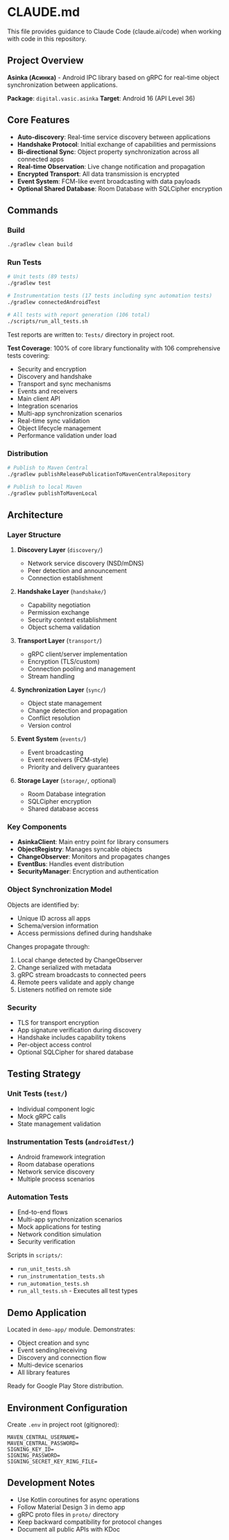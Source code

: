 # CLAUDE.md

This file provides guidance to Claude Code (claude.ai/code) when working with code in this repository.

## Project Overview

**Asinka (Асинка)** - Android IPC library based on gRPC for real-time object synchronization between applications.

**Package**: `digital.vasic.asinka`
**Target**: Android 16 (API Level 36)

## Core Features

- **Auto-discovery**: Real-time service discovery between applications
- **Handshake Protocol**: Initial exchange of capabilities and permissions
- **Bi-directional Sync**: Object property synchronization across all connected apps
- **Real-time Observation**: Live change notification and propagation
- **Encrypted Transport**: All data transmission is encrypted
- **Event System**: FCM-like event broadcasting with data payloads
- **Optional Shared Database**: Room Database with SQLCipher encryption

## Commands

### Build
```bash
./gradlew clean build
```

### Run Tests
```bash
# Unit tests (89 tests)
./gradlew test

# Instrumentation tests (17 tests including sync automation tests)
./gradlew connectedAndroidTest

# All tests with report generation (106 total)
./scripts/run_all_tests.sh
```

Test reports are written to: `Tests/` directory in project root.

**Test Coverage**: 100% of core library functionality with 106 comprehensive tests covering:
- Security and encryption
- Discovery and handshake
- Transport and sync mechanisms
- Events and receivers
- Main client API
- Integration scenarios
- Multi-app synchronization scenarios
- Real-time sync validation
- Object lifecycle management
- Performance validation under load

### Distribution
```bash
# Publish to Maven Central
./gradlew publishReleasePublicationToMavenCentralRepository

# Publish to local Maven
./gradlew publishToMavenLocal
```

## Architecture

### Layer Structure

1. **Discovery Layer** (`discovery/`)
   - Network service discovery (NSD/mDNS)
   - Peer detection and announcement
   - Connection establishment

2. **Handshake Layer** (`handshake/`)
   - Capability negotiation
   - Permission exchange
   - Security context establishment
   - Object schema validation

3. **Transport Layer** (`transport/`)
   - gRPC client/server implementation
   - Encryption (TLS/custom)
   - Connection pooling and management
   - Stream handling

4. **Synchronization Layer** (`sync/`)
   - Object state management
   - Change detection and propagation
   - Conflict resolution
   - Version control

5. **Event System** (`events/`)
   - Event broadcasting
   - Event receivers (FCM-style)
   - Priority and delivery guarantees

6. **Storage Layer** (`storage/`, optional)
   - Room Database integration
   - SQLCipher encryption
   - Shared database access

### Key Components

- **AsinkaClient**: Main entry point for library consumers
- **ObjectRegistry**: Manages syncable objects
- **ChangeObserver**: Monitors and propagates changes
- **EventBus**: Handles event distribution
- **SecurityManager**: Encryption and authentication

### Object Synchronization Model

Objects are identified by:
- Unique ID across all apps
- Schema/version information
- Access permissions defined during handshake

Changes propagate through:
1. Local change detected by ChangeObserver
2. Change serialized with metadata
3. gRPC stream broadcasts to connected peers
4. Remote peers validate and apply change
5. Listeners notified on remote side

### Security

- TLS for transport encryption
- App signature verification during discovery
- Handshake includes capability tokens
- Per-object access control
- Optional SQLCipher for shared database

## Testing Strategy

### Unit Tests (`test/`)
- Individual component logic
- Mock gRPC calls
- State management validation

### Instrumentation Tests (`androidTest/`)
- Android framework integration
- Room database operations
- Network service discovery
- Multiple process scenarios

### Automation Tests
- End-to-end flows
- Multi-app synchronization scenarios
- Mock applications for testing
- Network condition simulation
- Security verification

Scripts in `scripts/`:
- `run_unit_tests.sh`
- `run_instrumentation_tests.sh`
- `run_automation_tests.sh`
- `run_all_tests.sh` - Executes all test types

## Demo Application

Located in `demo-app/` module. Demonstrates:
- Object creation and sync
- Event sending/receiving
- Discovery and connection flow
- Multi-device scenarios
- All library features

Ready for Google Play Store distribution.

## Environment Configuration

Create `.env` in project root (gitignored):
```
MAVEN_CENTRAL_USERNAME=
MAVEN_CENTRAL_PASSWORD=
SIGNING_KEY_ID=
SIGNING_PASSWORD=
SIGNING_SECRET_KEY_RING_FILE=
```

## Development Notes

- Use Kotlin coroutines for async operations
- Follow Material Design 3 in demo app
- gRPC proto files in `proto/` directory
- Keep backward compatibility for protocol changes
- Document all public APIs with KDoc